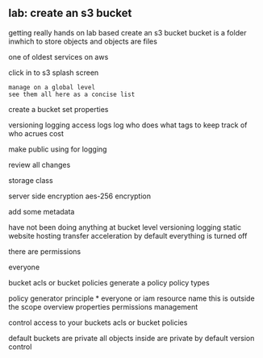 lab: create an s3 bucket
------------------------------

getting really hands on
lab based 
create an s3 bucket
    bucket is a folder inwhich to store objects and objects are files

one of oldest services on aws

click in to s3 splash screen

    manage on a global level
    see them all here as a concise list 

create a bucket
    set properties 

versioning
logging
    access logs
    log who does what 
tags to keep track of who acrues cost

make public
using for logging 

review all changes

storage class

server side encryption
    aes-256 encryption

add some metadata

have not been doing anything at bucket level
versioning
logging 
static website hosting
transfer acceleration
by default everything is turned off 

there are permissions

everyone

bucket acls 
or bucket policies
    generate a policy
    policy types 

policy generator 
principle
    * everyone 
    or iam resource name
this is outside the scope
overview 
properties
permissions
management
    
control access to your buckets
    acls or 
    bucket policies

default buckets are private 
    all objects inside are private by default
version control

